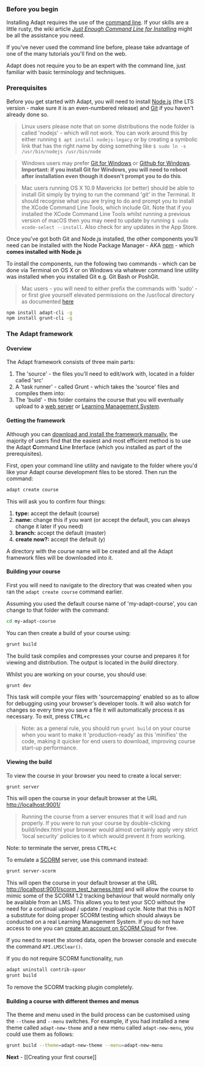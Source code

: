 ### Before you begin
Installing Adapt requires the use of the [command line](https://en.wikipedia.org/wiki/Command-line_interface). If your skills are a little rusty, the wiki article [*Just Enough Command Line for Installing*](https://github.com/adaptlearning/adapt_authoring/wiki/Just-Enough-Command-Line-for-Installing) might be all the assistance you need.

If you've never used the command line before, please take advantage of one of the many tutorials you'll find on the web.

Adapt does not require you to be an expert with the command line, just familiar with basic terminology and techniques.

### Prerequisites
Before you get started with Adapt, you will need to install [Node.js](http://nodejs.org/) (the LTS version - make sure it is an even-numbered release) and [Git](http://git-scm.com/downloads) if you haven't already done so.

> Linux users please note that on some distributions the node folder is called 'nodejs' - which will not work. You can work around this by either running `$ apt install nodejs-legacy` or by creating a symbolic link that has the right name by doing something like `$ sudo ln -s /usr/bin/nodejs /usr/bin/node`

> Windows users may prefer [Git for Windows](https://msysgit.github.io/) or [Github for Windows](http://windows.github.com/). **Important: if you install Git for Windows, you will need to reboot after installation even though it doesn't prompt you to do this**.

> Mac users running OS X 10.9 Mavericks (or better) should be able to install Git simply by trying to run the command 'git' in the Terminal. It should recognise what you are trying to do and prompt you to install the XCode Command Line Tools, which include Git. Note that if you installed the XCode Command Line Tools whilst running a previous version of macOS then you may need to update by running `$ sudo xcode-select --install`. Also check for any updates in the App Store.

Once you've got both Git and Node.js installed, the other components you'll need can be installed with the Node Package Manager - AKA [npm](https://npmjs.org/) - which **comes installed with Node.js**

To install the components, run the following two commands - which can be done via Terminal on OS X or on Windows via whatever command line utility was installed when you installed Git e.g. Git Bash or PoshGit.

> Mac users - you will need to either prefix the commands with 'sudo' - or first give yourself elevated permissions on the /usr/local directory as documented [here](http://foohack.com/2010/08/intro-to-npm/#what_no_sudo)

```bash
npm install adapt-cli -g
npm install grunt-cli -g
```

### The Adapt framework
#### Overview
The Adapt framework consists of three main parts:
1. The 'source' - the files you'll need to edit/work with, located in a folder called 'src'
1. A 'task runner' - called Grunt - which takes the 'source' files and compiles them into:
1. The 'build' - this folder contains the course that you will eventually upload to a [web server](https://en.wikipedia.org/wiki/Web_server) or [Learning Management System](https://en.wikipedia.org/wiki/Learning_management_system).

#### Getting the framework
Although you can [download and install the framework manually](/adaptlearning/adapt_framework/wiki/Manual-installation-of-the-Adapt-framework), the majority of users find that the easiest and most efficient method is to use the Adapt **C**ommand **L**ine **I**nterface (which you installed as part of the prerequisites).

First, open your command line utility and navigate to the folder where you'd like your Adapt course development files to be stored. Then run the command:

```bash
adapt create course
```

This will ask you to confirm four things:

1. **type:** accept the default (course)
1. **name:** change this if you want (or accept the default, you can always change it later if you need)
1. **branch:** accept the default (master)
1. **create now?:** accept the default (y)

A directory with the course name will be created and all the Adapt framework files will be downloaded into it.

#### Building your course
First you will need to navigate to the directory that was created when you ran the `adapt create course` command earlier.

Assuming you used the default course name of 'my-adapt-course', you can change to that folder with the command:
```bash
cd my-adapt-course
```
You can then create a build of your course using:
```bash
grunt build
```
The build task compiles and compresses your course and prepares it for viewing and distribution. The output is located in the *build* directory.

Whilst you are working on your course, you should use:
```bash
grunt dev
```
This task will compile your files with 'sourcemapping' enabled so as to allow for debugging using your browser's developer tools. It will also watch for changes so every time you save a file it will automatically process it as necessary. To exit, press <kbd>CTRL+c</kbd>

> Note: as a general rule, you should run `grunt build` on your course when you want to make it 'production-ready' as this 'minifies' the code, making it quicker for end users to download, improving course start-up performance.

#### Viewing the build
To view the course in your browser you need to create a local server:
```bash
grunt server
```
This will open the course in your default browser at the URL [http://localhost:9001/](http://localhost:9001/)

> Running the course from a server ensures that it will load and run properly. If you were to run your course by double-clicking build/index.html your browser would almost certainly apply very strict 'local security' policies to it which would prevent it from working.

Note: to terminate the server, press <kbd>CTRL+c</kbd>

To emulate a [SCORM](https://scorm.com/scorm-explained/) server, use this command instead:
```bash
grunt server-scorm
```
This will open the course in your default browser at the URL [http://localhost:9001/scorm_test_harness.html](http://localhost:9001/scorm_test_harness.html) and will allow the course to mimic some of the SCORM 1.2 tracking behaviour that would normally only be available from an LMS. This allows you to test your SCO without the need for a continual upload / update / reupload cycle. Note that this is NOT a substitute for doing proper SCORM testing which should always be conducted on a real Learning Management System. If you do not have access to one you can [create an account on SCORM Cloud](https://cloud.scorm.com/sc/guest/SignUpForm) for free.

If you need to reset the stored data, open the browser console and execute the command `API.LMSClear()`.

If you do not require SCORM functionality, run
```bash
adapt uninstall contrib-spoor
grunt build
```
To remove the SCORM tracking plugin completely.

#### Building a course with different themes and menus
The theme and menu used in the build process can be customised using the `--theme` and `--menu` switches.  For example, if you had installed a new theme called `adapt-new-theme` and a new menu called `adapt-new-menu`, you could use them as follows:

````bash
grunt build --theme=adapt-new-theme --menu=adapt-new-menu
````


**Next** - [[Creating your first course]]
